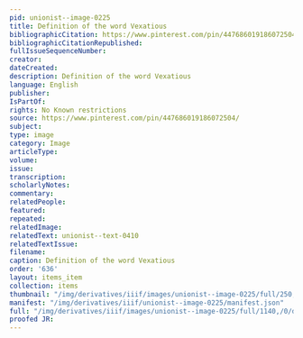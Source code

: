 ```yaml
---
pid: unionist--image-0225
title: Definition of the word Vexatious
bibliographicCitation: https://www.pinterest.com/pin/447686019186072504/
bibliographicCitationRepublished: 
fullIssueSequenceNumber: 
creator: 
dateCreated: 
description: Definition of the word Vexatious
language: English
publisher: 
IsPartOf: 
rights: No Known restrictions
source: https://www.pinterest.com/pin/447686019186072504/
subject: 
type: image
category: Image
articleType: 
volume: 
issue: 
transcription: 
scholarlyNotes: 
commentary: 
relatedPeople: 
featured: 
repeated: 
relatedImage: 
relatedText: unionist--text-0410
relatedTextIssue: 
filename: 
caption: Definition of the word Vexatious
order: '636'
layout: items_item
collection: items
thumbnail: "/img/derivatives/iiif/images/unionist--image-0225/full/250,/0/default.jpg"
manifest: "/img/derivatives/iiif/unionist--image-0225/manifest.json"
full: "/img/derivatives/iiif/images/unionist--image-0225/full/1140,/0/default.jpg"
proofed JR: 
---
```

